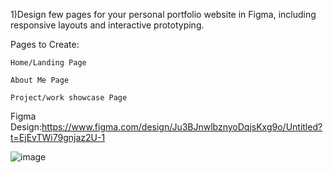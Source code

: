 1)Design few pages for your personal portfolio website in Figma, including responsive layouts and interactive prototyping.

Pages to Create:

    Home/Landing Page

    About Me Page

    Project/work showcase Page



Figma Design:https://www.figma.com/design/Ju3BJnwlbznyoDqjsKxg9o/Untitled?t=EjEvTWi79gnjaz2U-1

![image](https://github.com/user-attachments/assets/ae97983f-2d9e-41e2-b803-7e365de7c900)
